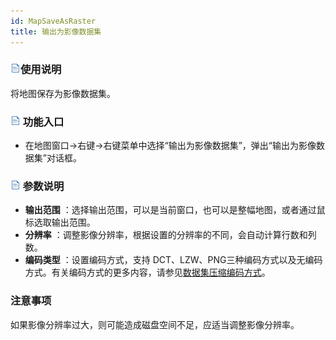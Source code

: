 ```yaml
---
id: MapSaveAsRaster
title: 输出为影像数据集
---
```

### ![](../../img/read.gif)使用说明

将地图保存为影像数据集。

### ![](../../img/read.gif) 功能入口

* 在地图窗口->右键->右键菜单中选择“输出为影像数据集”，弹出“输出为影像数据集”对话框。

### ![](../../img/read.gif) 参数说明

* **输出范围** ：选择输出范围，可以是当前窗口，也可以是整幅地图，或者通过鼠标选取输出范围。
* **分辨率** ：调整影像分辨率，根据设置的分辨率的不同，会自动计算行数和列数。
* **编码类型** ：设置编码方式，支持 DCT、LZW、PNG三种编码方式以及无编码方式。有关编码方式的更多内容，请参见[数据集压缩编码方式](../../DataProcessing/DataManagement/EncodeType)。

### 注意事项

如果影像分辨率过大，则可能造成磁盘空间不足，应适当调整影像分辨率。



